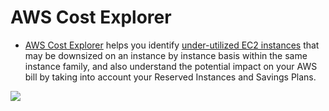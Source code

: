 # AWS Cost Explorer
- [AWS Cost Explorer](https://aws.amazon.com/aws-cost-management/aws-cost-explorer/) helps you identify [under-utilized EC2 instances](../2_Compute/AmazonEC2/Readme.md) that may be downsized on an instance by instance basis within the same instance family, and also understand the potential impact on your AWS bill by taking into account your Reserved Instances and Savings Plans.

![](https://www.cloudzero.com/hubfs/blog/cost-explorer.webp)